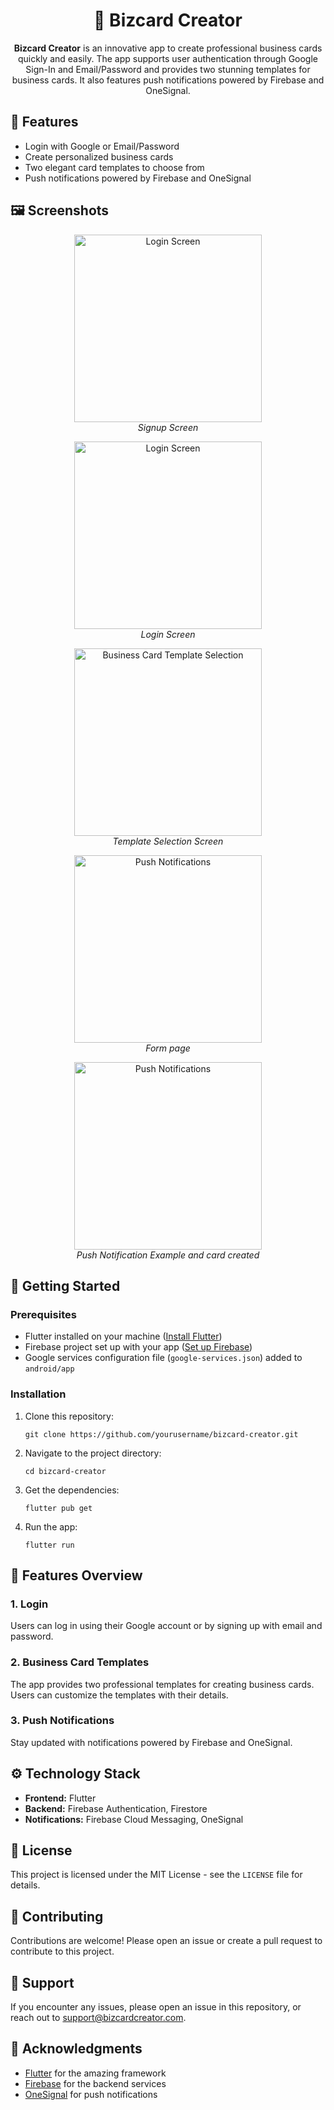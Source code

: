 <!DOCTYPE html>
<html lang="en">
<head>
    <meta charset="UTF-8">
    <meta name="viewport" content="width=device-width, initial-scale=1.0">
 
</head>
<body>
    <h1 align="center">📇 Bizcard Creator</h1>

   <p align="center">
        <b>Bizcard Creator</b> is an innovative app to create professional business cards quickly and easily. The app supports user authentication through Google Sign-In and Email/Password and provides two stunning templates for business cards. It also features push notifications powered by Firebase and OneSignal.
    </p>

   <h2>🌟 Features</h2>
    <ul>
        <li>Login with Google or Email/Password</li>
        <li>Create personalized business cards</li>
        <li>Two elegant card templates to choose from</li>
        <li>Push notifications powered by Firebase and OneSignal</li>
    </ul>

   <h2>🖼️ Screenshots</h2>
   <p align="center">
        <img src="assest/images/s1.jpeg" alt="Login Screen" width="300">
        <br>
        <em>Signup Screen</em>
    <p align="center">
        <img src="assest/images/s2.jpeg" alt="Login Screen" width="300">
        <br>
        <em>Login Screen</em>
    </p>
    <p align="center">
        <img src="assest/images/s3.jpeg" alt="Business Card Template Selection" width="300">
        <br>
        <em>Template Selection Screen</em>
    </p>
      <p align="center">
        <img src="assest/images/s6.jpeg" alt="Push Notifications" width="300">
        <br>
        <em>Form page </em>
    </p>
    <p align="center">
        <img src="assest/images/s4.jpeg" alt="Push Notifications" width="300">
        <br>
        <em>Push Notification Example and card created </em>
    </p>

  <h2>🚀 Getting Started</h2>

   <h3>Prerequisites</h3>
    <ul>
        <li>Flutter installed on your machine (<a href="https://flutter.dev/docs/get-started/install" target="_blank">Install Flutter</a>)</li>
        <li>Firebase project set up with your app (<a href="https://firebase.google.com/docs/flutter/setup" target="_blank">Set up Firebase</a>)</li>
        <li>Google services configuration file (<code>google-services.json</code>) added to <code>android/app</code></li>
    </ul>

  <h3>Installation</h3>
    <ol>
        <li>Clone this repository:
            <pre><code>git clone https://github.com/yourusername/bizcard-creator.git</code></pre>
        </li>
        <li>Navigate to the project directory:
            <pre><code>cd bizcard-creator</code></pre>
        </li>
        <li>Get the dependencies:
            <pre><code>flutter pub get</code></pre>
        </li>
        <li>Run the app:
            <pre><code>flutter run</code></pre>
        </li>
    </ol>

   <h2>📱 Features Overview</h2>

  <h3>1. Login</h3>
    <p>Users can log in using their Google account or by signing up with email and password.</p>

   <h3>2. Business Card Templates</h3>
    <p>The app provides two professional templates for creating business cards. Users can customize the templates with their details.</p>

   <h3>3. Push Notifications</h3>
    <p>Stay updated with notifications powered by Firebase and OneSignal.</p>

  <h2>⚙️ Technology Stack</h2>
    <ul>
        <li><b>Frontend:</b> Flutter</li>
        <li><b>Backend:</b> Firebase Authentication, Firestore</li>
        <li><b>Notifications:</b> Firebase Cloud Messaging, OneSignal</li>
    </ul>

  <h2>📄 License</h2>
    <p>This project is licensed under the MIT License - see the <code>LICENSE</code> file for details.</p>

   <h2>🙌 Contributing</h2>
  <p>Contributions are welcome! Please open an issue or create a pull request to contribute to this project.</p>

   <h2>💬 Support</h2>
   <p>If you encounter any issues, please open an issue in this repository, or reach out to <a href="mailto:support@bizcardcreator.com">support@bizcardcreator.com</a>.</p>

   <h2>🎉 Acknowledgments</h2>
    <ul>
        <li><a href="https://flutter.dev/" target="_blank">Flutter</a> for the amazing framework</li>
        <li><a href="https://firebase.google.com/" target="_blank">Firebase</a> for the backend services</li>
        <li><a href="https://onesignal.com/" target="_blank">OneSignal</a> for push notifications</li>
    </ul>
</body>
</html>
